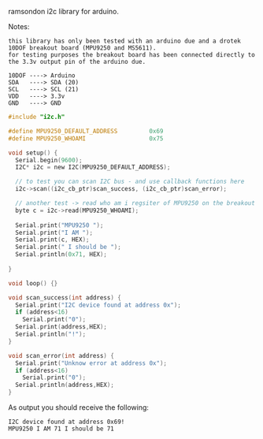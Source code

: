 ramsondon i2c library for arduino.

Notes:

	this library has only been tested with an arduino due and a drotek 10DOF breakout board (MPU9250 and MS5611).
	for testing purposes the breakout board has been connected directly to the 3.3v output pin of the arduino due.

	10DOF ----> Arduino
	SDA   ----> SDA (20)
	SCL   ----> SCL (21)
	VDD   ----> 3.3v
	GND   ----> GND

	



```c
#include "i2c.h"

#define MPU9250_DEFAULT_ADDRESS         0x69 
#define MPU9250_WHOAMI                  0x75

void setup() {
  Serial.begin(9600);
  I2C* i2c = new I2C(MPU9250_DEFAULT_ADDRESS);

  // to test you can scan I2C bus - and use callback functions here
  i2c->scan((i2c_cb_ptr)scan_success, (i2c_cb_ptr)scan_error);

  // another test -> read who am i regsiter of MPU9250 on the breakout board
  byte c = i2c->read(MPU9250_WHOAMI);
  
  Serial.print("MPU9250 "); 
  Serial.print("I AM "); 
  Serial.print(c, HEX); 
  Serial.print(" I should be "); 
  Serial.println(0x71, HEX);
  
}

void loop() {}

void scan_success(int address) {
  Serial.print("I2C device found at address 0x");
  if (address<16)
    Serial.print("0");
  Serial.print(address,HEX);
  Serial.println("!");
}

void scan_error(int address) {
  Serial.print("Unknow error at address 0x");
  if (address<16)
    Serial.print("0");
  Serial.println(address,HEX);
}

```	

As output you should receive the following:

	I2C device found at address 0x69!
	MPU9250 I AM 71 I should be 71

	
